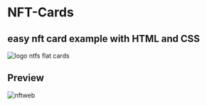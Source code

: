 # NFT-Cards
## easy nft card example with HTML and CSS




![logo ntfs flat cards](https://user-images.githubusercontent.com/68432004/158858532-55efde7d-2f4b-4a8d-8b71-cc86647d76f1.png) 

## Preview 
![nftweb](https://user-images.githubusercontent.com/68432004/158859955-b1261a40-daed-4fe9-a648-411c02dfc194.PNG)

